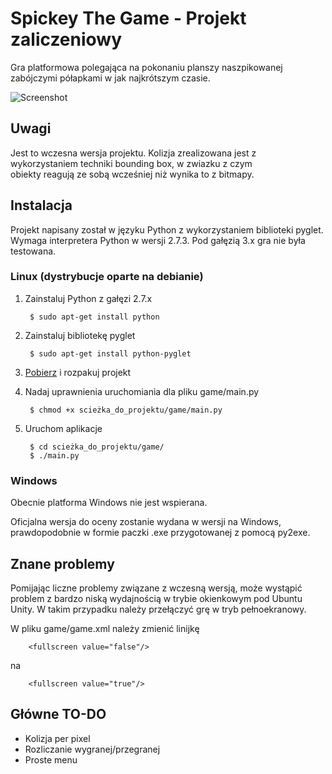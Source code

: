 # Spickey The Game - Projekt zaliczeniowy

Gra platformowa polegająca na pokonaniu planszy naszpikowanej zabójczymi półapkami w jak najkrótszym czasie. 

![Screenshot](http://eros.vlo.gda.pl/~spiroz/projekt/screen.png)


## Uwagi

Jest to wczesna wersja projektu. Kolizja zrealizowana jest z wykorzystaniem techniki bounding box, w zwiazku z czym  
obiekty reagują ze sobą wcześniej niż wynika to z bitmapy.


## Instalacja

Projekt napisany został w języku Python z wykorzystaniem biblioteki pyglet. 
Wymaga interpretera Python w wersji 2.7.3. Pod gałęzią 3.x gra nie była testowana.

### Linux (dystrybucje oparte na debianie)

1. Zainstaluj Python z gałęzi 2.7.x 
    
    	$ sudo apt-get install python
    
2. Zainstaluj bibliotekę pyglet
    
    	$ sudo apt-get install python-pyglet
    
3. [Pobierz] i rozpakuj projekt
4. Nadaj uprawnienia uruchomiania dla pliku game/main.py
    
    	$ chmod +x scieżka_do_projektu/game/main.py

5. Uruchom aplikacje
		
		$ cd scieżka_do_projektu/game/
		$ ./main.py
    
[Pobierz]: https://github.com/jmietki/Projekt/archive/master.zip

### Windows 

Obecnie platforma Windows nie jest wspierana.

Oficjalna wersja do oceny zostanie wydana w wersji na Windows, prawdopodobnie w formie paczki .exe
przygotowanej z pomocą py2exe.

## Znane problemy

Pomijając liczne problemy związane z wczesną wersją, może wystąpić problem z bardzo niską wydajnością w trybie okienkowym pod Ubuntu Unity.
W takim przypadku należy przełączyć grę w tryb pełnoekranowy. 

W pliku game/game.xml należy zmienić linijkę
	
		<fullscreen value="false"/>

na 

		<fullscreen value="true"/>


## Główne TO-DO

- Kolizja per pixel
- Rozliczanie wygranej/przegranej
- Proste menu
